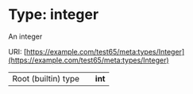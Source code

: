 
# Type: integer


An integer

URI: [https://example.com/test65/meta:types/Integer](https://example.com/test65/meta:types/Integer)

|  |  |  |
| --- | --- | --- |
| Root (builtin) type | | **int** |
